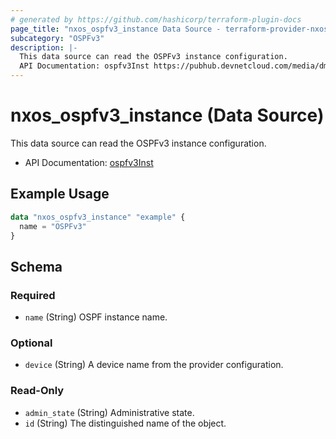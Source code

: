 ```yaml
---
# generated by https://github.com/hashicorp/terraform-plugin-docs
page_title: "nxos_ospfv3_instance Data Source - terraform-provider-nxos"
subcategory: "OSPFv3"
description: |-
  This data source can read the OSPFv3 instance configuration.
  API Documentation: ospfv3Inst https://pubhub.devnetcloud.com/media/dme-docs-10-2-2/docs/Routing%20and%20Forwarding/ospfv3:Inst/
---
```


# nxos_ospfv3_instance (Data Source)

This data source can read the OSPFv3 instance configuration.

- API Documentation: [ospfv3Inst](https://pubhub.devnetcloud.com/media/dme-docs-10-2-2/docs/Routing%20and%20Forwarding/ospfv3:Inst/)

## Example Usage

```terraform
data "nxos_ospfv3_instance" "example" {
  name = "OSPFv3"
}
```

<!-- schema generated by tfplugindocs -->
## Schema

### Required

- `name` (String) OSPF instance name.

### Optional

- `device` (String) A device name from the provider configuration.

### Read-Only

- `admin_state` (String) Administrative state.
- `id` (String) The distinguished name of the object.
